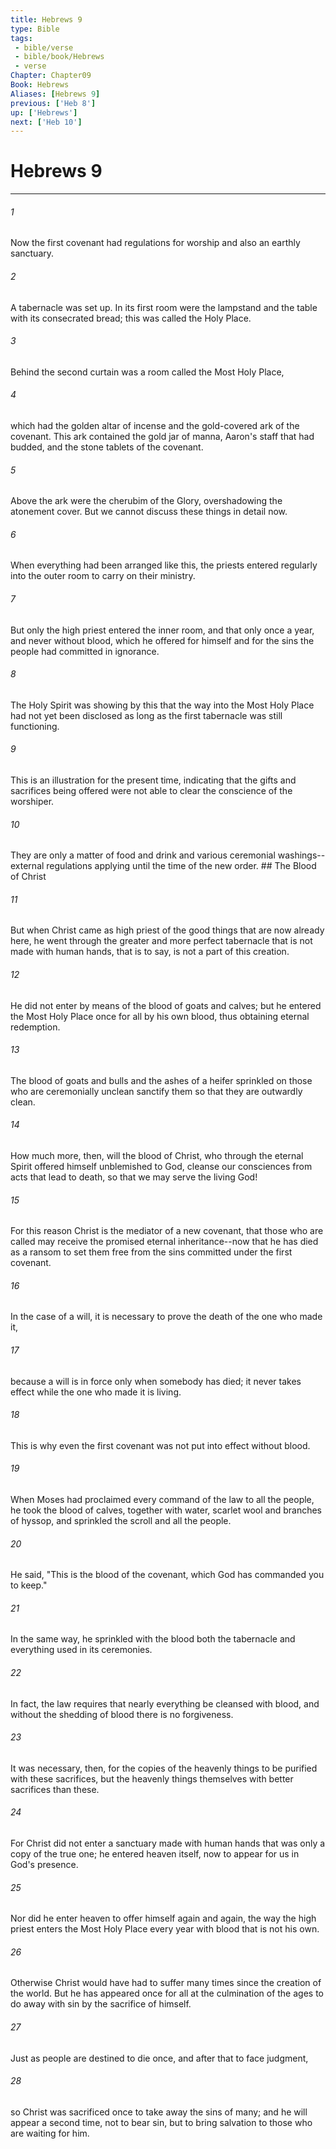 ```yaml
---
title: Hebrews 9
type: Bible
tags:
 - bible/verse
 - bible/book/Hebrews
 - verse
Chapter: Chapter09
Book: Hebrews
Aliases: [Hebrews 9]
previous: ['Heb 8']
up: ['Hebrews']
next: ['Heb 10']
---
```

# Hebrews 9

***


###### 1 
Now the first covenant had regulations for worship and also an earthly sanctuary. 

###### 2 
A tabernacle was set up. In its first room were the lampstand and the table with its consecrated bread; this was called the Holy Place. 

###### 3 
Behind the second curtain was a room called the Most Holy Place, 

###### 4 
which had the golden altar of incense and the gold-covered ark of the covenant. This ark contained the gold jar of manna, Aaron's staff that had budded, and the stone tablets of the covenant. 

###### 5 
Above the ark were the cherubim of the Glory, overshadowing the atonement cover. But we cannot discuss these things in detail now. 

###### 6 
When everything had been arranged like this, the priests entered regularly into the outer room to carry on their ministry. 

###### 7 
But only the high priest entered the inner room, and that only once a year, and never without blood, which he offered for himself and for the sins the people had committed in ignorance. 

###### 8 
The Holy Spirit was showing by this that the way into the Most Holy Place had not yet been disclosed as long as the first tabernacle was still functioning. 

###### 9 
This is an illustration for the present time, indicating that the gifts and sacrifices being offered were not able to clear the conscience of the worshiper. 

###### 10 
They are only a matter of food and drink and various ceremonial washings--external regulations applying until the time of the new order. ## The Blood of Christ 

###### 11 
But when Christ came as high priest of the good things that are now already here, he went through the greater and more perfect tabernacle that is not made with human hands, that is to say, is not a part of this creation. 

###### 12 
He did not enter by means of the blood of goats and calves; but he entered the Most Holy Place once for all by his own blood, thus obtaining eternal redemption. 

###### 13 
The blood of goats and bulls and the ashes of a heifer sprinkled on those who are ceremonially unclean sanctify them so that they are outwardly clean. 

###### 14 
How much more, then, will the blood of Christ, who through the eternal Spirit offered himself unblemished to God, cleanse our consciences from acts that lead to death, so that we may serve the living God! 

###### 15 
For this reason Christ is the mediator of a new covenant, that those who are called may receive the promised eternal inheritance--now that he has died as a ransom to set them free from the sins committed under the first covenant. 

###### 16 
In the case of a will, it is necessary to prove the death of the one who made it, 

###### 17 
because a will is in force only when somebody has died; it never takes effect while the one who made it is living. 

###### 18 
This is why even the first covenant was not put into effect without blood. 

###### 19 
When Moses had proclaimed every command of the law to all the people, he took the blood of calves, together with water, scarlet wool and branches of hyssop, and sprinkled the scroll and all the people. 

###### 20 
He said, "This is the blood of the covenant, which God has commanded you to keep." 

###### 21 
In the same way, he sprinkled with the blood both the tabernacle and everything used in its ceremonies. 

###### 22 
In fact, the law requires that nearly everything be cleansed with blood, and without the shedding of blood there is no forgiveness. 

###### 23 
It was necessary, then, for the copies of the heavenly things to be purified with these sacrifices, but the heavenly things themselves with better sacrifices than these. 

###### 24 
For Christ did not enter a sanctuary made with human hands that was only a copy of the true one; he entered heaven itself, now to appear for us in God's presence. 

###### 25 
Nor did he enter heaven to offer himself again and again, the way the high priest enters the Most Holy Place every year with blood that is not his own. 

###### 26 
Otherwise Christ would have had to suffer many times since the creation of the world. But he has appeared once for all at the culmination of the ages to do away with sin by the sacrifice of himself. 

###### 27 
Just as people are destined to die once, and after that to face judgment, 

###### 28 
so Christ was sacrificed once to take away the sins of many; and he will appear a second time, not to bear sin, but to bring salvation to those who are waiting for him. 
